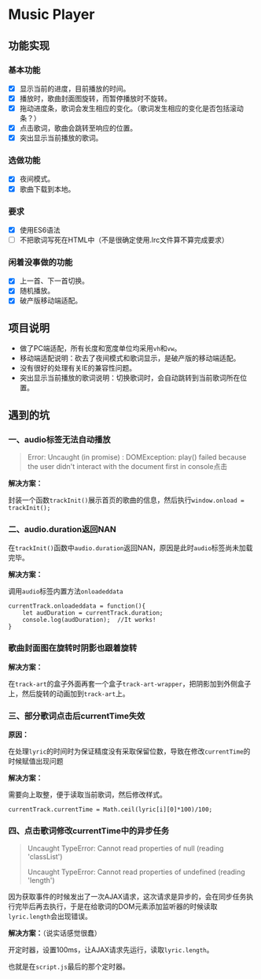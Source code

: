 # Music Player

## 功能实现

### 基本功能

- [x] 显示当前的进度，目前播放的时间。
- [x] 播放时，歌曲封面图旋转，而暂停播放时不旋转。
- [x] 拖动进度条，歌词会发生相应的变化。（歌词发生相应的变化是否包括滚动条？）
- [x] 点击歌词，歌曲会跳转至响应的位置。
- [x] 突出显示当前播放的歌词。

### 选做功能

- [x] 夜间模式。
- [x] 歌曲下载到本地。

### 要求

- [x] 使用ES6语法
- [ ] 不把歌词写死在HTML中（不是很确定使用.lrc文件算不算完成要求）

### 闲着没事做的功能

- [x] 上一首、下一首切换。
- [x] 随机播放。
- [x] 破产版移动端适配。

## 项目说明

- 做了PC端适配，所有长度和宽度单位均采用`vh`和`vw`。
- 移动端适配说明：砍去了夜间模式和歌词显示，是破产版的移动端适配。
- 没有很好的处理有关IE的兼容性问题。
- 突出显示当前播放的歌词说明：切换歌词时，会自动跳转到当前歌词所在位置。

## 遇到的坑

### 一、audio标签无法自动播放

> Error: Uncaught (in promise) : DOMException: play() failed because the user didn't interact with the document first in console点击

**解决方案：**

封装一个函数`trackInit()`展示首页的歌曲的信息，然后执行`window.onload = trackInit();`

### 二、audio.duration返回NAN

在`trackInit()`函数中`audio.duration`返回NAN，原因是此时`audio`标签尚未加载完毕。

**解决方案：**

调用`audio`标签内置方法`onloadeddata`

```
currentTrack.onloadeddata = function(){
	let audDuration = currentTrack.duration;
	console.log(audDuration);  //It works!
}
```

### 歌曲封面图在旋转时阴影也跟着旋转

**解决方案：**

在`track-art`的盒子外面再套一个盒子`track-art-wrapper`，把阴影加到外侧盒子上，然后旋转的动画加到`track-art`上。

### 三、部分歌词点击后currentTime失效

**原因：**

在处理`lyric`的时间时为保证精度没有采取保留位数，导致在修改`currentTime`的时候赋值出现问题

**解决方案：**

需要向上取整，便于读取当前歌词，然后修改样式。

```
currentTrack.currentTime = Math.ceil(lyric[i][0]*100)/100;
```

### 四、点击歌词修改currentTime中的异步任务

> Uncaught TypeError: Cannot read properties of null (reading 'classList')
>
> Uncaught TypeError: Cannot read properties of undefined (reading 'length')

因为获取事件的时候发出了一次AJAX请求，这次请求是异步的，会在同步任务执行完毕后再去执行，于是在给歌词的DOM元素添加监听器的时候读取`lyric.length`会出现错误。

**解决方案：**（说实话感觉很蠢）

开定时器，设置100ms，让AJAX请求先运行，读取`lyric.length`。

也就是在`script.js`最后的那个定时器。
